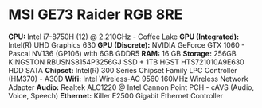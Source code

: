 # MSI GE73 Raider RGB 8RE
**CPU:** Intel i7-8750H (12) @ 2.210GHz - Coffee Lake
**GPU (Integrated):** Intel(R) UHD Graphics 630
**GPU (Discrete):** NVIDIA GeForce GTX 1060 - Pascal NV136 (GP106) with 6GB GDDR5
**RAM:** 16 GB
**Storage:** 256GB KINGSTON RBUSNS8154P3256GJ SSD + 1TB HGST HTS721010A9E630 HDD SATA
**Chipset:** Intel(R) 300 Series Chipset Family LPC Controller (HM370) - A30D
**Wifi:** Intel Wireless-AC 9560 160MHz Wireless Network Adapter
**Audio:** Realtek ALC1220 @ Intel Cannon Point PCH - cAVS (Audio, Voice, Speech)
**Ethernet:** Killer E2500 Gigabit Ethernet Controller
